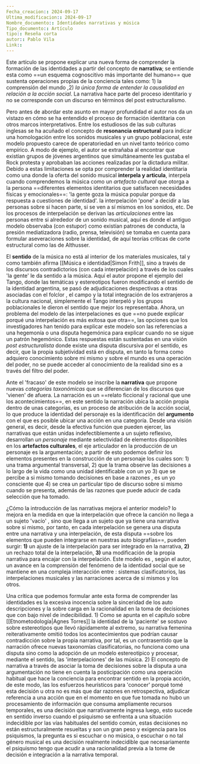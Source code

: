 ```yaml
---
Fecha_creacion:: 2024-09-17
Ultima_modificacion:: 2024-09-17
Nombre_documento:: Identidades narrativas y música
Tipo_documento:: Artículo 
tipo:: Reseña corta
autor:: Pablo Vila
Link:: 
---
```


Este artículo se propone explicar una nueva forma de comprender la formación de las identidades a partir del concepto de **narrativa**; se entiende esta como ==un esquema cognoscitivo más importante del humano== que sustenta operaciones propias de la conciencia tales como: 1) la comprensión del mundo ,2) *la única forma de entender la causalidad en relación a la acción social*. La narrativa hace parte del proceso identitario y no se corresponde con un discurso en términos del post estructuralismo. 

Pero antes de abordar este asunto en mayor profundidad el autor nos da un vistazo en cómo se ha entendido el proceso de formación identitaria con otros marcos interpretativos. Entre los estudiosos de las sub culturas inglesas se ha acuñado el concepto de **resonancia estructural**  para indicar una homologación entre los sonidos musicales y un grupo poblacional, este modelo propuesto carece de operatoriedad en un nivel tanto teórico como empírico. A modo de ejemplo, el autor se extrañaba al encontrar que existían grupos de jóvenes argentinos que simultáneamente les gustaba el Rock protesta y aprobaban las acciones realizadas por la dictadura militar. Debido a estas limitaciones se opta por comprender la realidad identitaria como una donde la oferta del sonido musical **interpela y articula**, interpela cuando comprendemos la música como un *artefacto cultural* que otorga a la persona ==diferentes elementos identitarios que satisfacen necesidades físicas y emocionales==: 'la gente goza la música popular porque da respuesta a cuestiones de identidad'. la interpelación 'pone' a decidir a las personas sobre si hacen parte, si se ven a sí mismos en los sonidos, etc. De los procesos de interpelación se derivan las *articulaciones* entre las personas entre si alrededor de un sonido musical, aquí es donde el antiguo modelo observaba (con estupor) como existían patrones de conducta, la presión mediatizadora (radio, prensa, televisión) se tomaba en cuenta para formular aseveraciones sobre la identidad, de aquí teorías críticas de corte estructural como las de Althusser. 

El **sentido** de la música no está al interior de los materiales musicales, tal y como también afirma [[Música e identidad|Simon Frith]], sino a través de los discursos contradictorios (con cada interpelación) a través de los cuales 'la gente' le da sentido a la música. Aquí el autor propone el ejemplo del Tango, donde las temáticas y estereotipos fueron modificando el sentido de la identidad argentina, se pasó de adjudicaciones despectivas a otras asociadas con el folclor , el campo y la total integración de los extranjeros a la cultura nacional, simplemente el Tango interpeló y los grupos poblacionales le dieron el sentido que mejor los representaba. Ahora, un problema del modelo de las interpelaciones es que ==no puede explicar porqué una interpelación es más exitosa que otra==, las opciones que los investigadores han tenido para explicar este modelo son las referencias a una hegemonía o una disputa hegemónica para explicar cuando no se sigue un patrón hegemónico. Estas respuestas están sustentadas en una visión *post estructuralista* donde existe una disputa discursiva por el sentido, es decir, que la propia subjetividad está en disputa, en tanto la forma como adquiero conocimiento sobre mi mismo y sobre el mundo es una operación del poder, no se puede acceder al conocimiento de la realidad sino es a través del filtro del poder. 

Ante el 'fracaso' de este modelo se inscribe la **narrativa** que propone nuevas *categorías taxonómicas* que se diferencian de los discursos que 'vienen' de afuera. La narración es un ==relato ficcional y racional que une los acontecimientos==, en este sentido la narración ubica la acción propia dentro de unas categorías, es un proceso de atribución de la acción social, lo que produce la identidad del personaje es la identificación del **argumento** con el que es posible ubicar una acción en una categoría. Desde una visión general, es decir, desde la efectiva función que pueden ejercer, las narrativas que están unidas indefectiblemente a un sujeto reflexivo, desarrollan *un personaje* mediante selectividad de elementos disponibles en los **artefactos culturales**, el eje articulador en la producción de un personaje es la argumentación; a partir de esto podemos definir los elementos presentes en la construcción de un personaje los cuales son: 1) una trama argumental transversal, 2) que la trama observe las decisiones a lo largo de la vida como una unidad identificable con un yo  3) que se percibe a si mismo tomando decisiones en base a razones , es un yo consciente que 4) se crea un particular tipo de discurso sobre si mismo cuando se presenta, además de las razones que puede aducir de cada selección que ha tomado. 

¿Cómo la introducción de las narrativas mejora el anterior modelo? lo mejora en la medida en que la interpelación que ofrece la canción no llega  a un sujeto 'vacío' , sino que llega a un sujeto que ya tiene una narrativa sobre si mismo, por tanto, en cada interpelación se genera una disputa entre una narrativa y una interpelación, de esta disputa ==sobre los elementos que pueden integrarse en nuestras auto biografías==, pueden surgir: **1)** un ajuste de la interpelación para ser integrado en la narrativa, **2)** un rechazo total de la interpelación, **3)** una modificación de la propia narrativa para encajar con la interpelación. Este modelo es , según el autor, un avance en la comprensión del fenómeno de la identidad social que se mantiene en una compleja interacción entre : sistemas clasificatorios, las interpelaciones musicales y las narraciones acerca de si mismos y los otros. 

Una crítica que podemos formular ante esta forma de comprender las identidades es la excesiva inocencia sobre la sinceridad de los auto descripciones y la sobre carga en la racionalidad en la toma de decisiones que con bajo nivel de indecibilidad. 1) Como se apunta en el capítulo sobre [[Etnometodología|Agnes Torres]] la identidad de la 'paciente' se sostuvo sobre estereotipos que llevó rápidamente al extremo, su narrativa femenina reiterativamente omitió todos los acontecimientos que podrían causar contradicción sobre la propia narrativa, por tal, es un contrasentido que la narración ofrece nuevas taxonomías clasificatorias, no funciona como una disputa sino como la adopción de un modelo estereotípico y procesar, mediante el sentido, las 'interpelaciones' de las música.  2) El concepto de narrativa a través de asociar la toma de decisiones sobre la disputa a una argumentación no tiene en cuenta la posticipación como una operación habitual que hace la conciencia para encontrar sentido en la propia acción, de este modo, las los esfuerzos heurísticos para 'conocer' porqué tomé esta decisión u otra no es más que dar razones en retrospectiva, adjudicar referencia a una acción que en el momento en que fue tomada no hubo un procesamiento de información que consuma ampliamente recursos temporales, es una decisión que narrativamente ingresa luego, esto sucede en sentido inverso cuando el psiquismo se enfrenta a una situación indecidible por las vías habituales del sentido común, estas decisiones no están estructuralmente resueltas y son un gran peso y exigencia para los psiquismos, la pregunta es si escuchar o no música, o escuchar o no tal género musical es una decisión realmente indecidible que necesariamente el psiquismo tengo que acudir a una racionalidad previa a la tome de decisión e integración a la narrativa temporal.              



 

